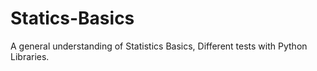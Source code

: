 # Statics-Basics
A general understanding of Statistics Basics, Different tests with Python Libraries.
